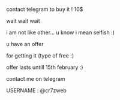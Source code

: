 contact telegram to buy it !
10$

wait wait wait 

i am not like other...
u know i mean selfish :)

u have an offer 

for getting it (type of free :)

offer lasts untill 15th february :)

contact me on telegram 

USERNAME : @cr7zweb

